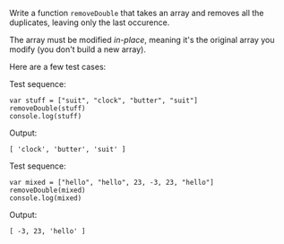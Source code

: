 Write a function `removeDouble` that takes an array and removes all the duplicates, leaving only the last occurence.

The array must be modified *in-place*, meaning it's the original array you modify (you don't build a new array).


Here are a few test cases:

Test sequence:
```
var stuff = ["suit", "clock", "butter", "suit"]
removeDouble(stuff)
console.log(stuff)
```
Output:
```
[ 'clock', 'butter', 'suit' ]
```

Test sequence:
```
var mixed = ["hello", "hello", 23, -3, 23, "hello"]
removeDouble(mixed)
console.log(mixed)
```
Output:
```
[ -3, 23, 'hello' ]
```
